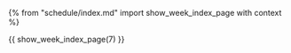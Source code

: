 {% from "schedule/index.md" import show_week_index_page with context %}

{{ show_week_index_page(7) }}
